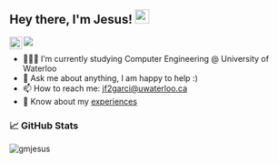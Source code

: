 ## Hey there, I'm Jesus! <img src="https://media.giphy.com/media/hvRJCLFzcasrR4ia7z/giphy.gif" width="25px">
<a href="https://www.linkedin.com/in/jesus-garciam/">
  <img align="left" alt="Jesus' LinkedIn" width="22px" src="https://raw.githubusercontent.com/peterthehan/peterthehan/master/assets/linkedin.svg" />
</a>

![](https://visitor-badge.glitch.me/badge?page_id=gmjesus.gmjesus)
  
- 👨🏽‍💻 I’m currently studying Computer Engineering @ University of Waterloo
- 💬 Ask me about anything, I am happy to help :)
- 📫 How to reach me: jf2garci@uwaterloo.ca
- 📄 Know about my [experiences](https://jesusgarciamoreno.net/work)

### 📈 GitHub Stats
<p><img align="left" src="https://github-readme-streak-stats.herokuapp.com/?user=gmjesus&theme=gotham" alt="gmjesus" /></p>
